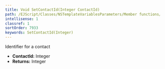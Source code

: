 ```yaml
---
title: Void SetContactId(Integer ContactId)
path: /EJScript/Classes/NSTemplateVariablesParameters/Member functions/Void SetContactId(Integer p_0)
intellisense: 1
classref: 1
sortOrder: 7933
keywords: SetContactId(Integer)
---
```



Identifier for a contact



* **ContactId:** Integer
* **Returns:** Integer


